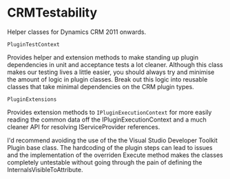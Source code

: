CRMTestability
================

Helper classes for Dynamics CRM 2011 onwards.

`PluginTestContext`

Provides helper and extension methods to make standing up plugin dependencies in unit and acceptance tests a lot cleaner.  Although this class makes our testing lives a little easier, you should always try and minimise the amount of logic in plugin classes.  Break out this logic into reusable classes that take minimal dependencies on the CRM plugin types.

`PluginExtensions`

Provides extension methods to `IPluginExecutionContext` for more easily reading the common data off the IPluginExecutionContext and a much cleaner API for resolving IServiceProvider references.

I'd recommend avoiding the use of the the Visual Studio Developer Toolkit Plugin base class.  The hardcoding of the plugin steps can lead to issues and the implementation of the overriden Execute method makes the classes completely untestable without going through the pain of defining the InternalsVisibleToAttribute. 
